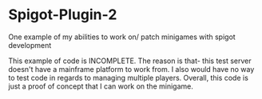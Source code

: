 # Spigot-Plugin-2
One example of my abilities to work on/ patch minigames with spigot development

This example of code is INCOMPLETE. The reason is that- this test server doesn't have a mainframe platform to work from. I also would have no way to test code in regards to managing multiple players.
Overall, this code is just a proof of concept that I can work on the minigame. 

